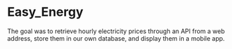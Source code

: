 # Easy_Energy
The goal was to retrieve hourly electricity prices through an API from a web address, store them in our own database, and display them in a mobile app.

